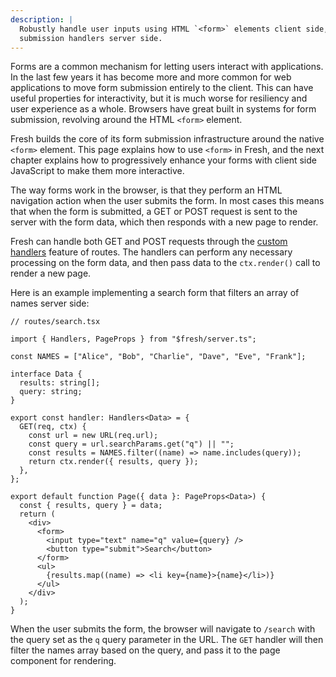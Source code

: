 ```yaml
---
description: |
  Robustly handle user inputs using HTML `<form>` elements client side, and form
  submission handlers server side.
---
```


Forms are a common mechanism for letting users interact with applications. In
the last few years it has become more and more common for web applications to
move form submission entirely to the client. This can have useful properties for
interactivity, but it is much worse for resiliency and user experience as a
whole. Browsers have great built in systems for form submission, revolving
around the HTML `<form>` element.

Fresh builds the core of its form submission infrastructure around the native
`<form>` element. This page explains how to use `<form>` in Fresh, and the next
chapter explains how to progressively enhance your forms with client side
JavaScript to make them more interactive.

The way forms work in the browser, is that they perform an HTML navigation
action when the user submits the form. In most cases this means that when the
form is submitted, a GET or POST request is sent to the server with the form
data, which then responds with a new page to render.

Fresh can handle both GET and POST requests through the
[custom handlers][custom-handlers] feature of routes. The handlers can perform
any necessary processing on the form data, and then pass data to the
`ctx.render()` call to render a new page.

Here is an example implementing a search form that filters an array of names
server side:

```tsx
// routes/search.tsx

import { Handlers, PageProps } from "$fresh/server.ts";

const NAMES = ["Alice", "Bob", "Charlie", "Dave", "Eve", "Frank"];

interface Data {
  results: string[];
  query: string;
}

export const handler: Handlers<Data> = {
  GET(req, ctx) {
    const url = new URL(req.url);
    const query = url.searchParams.get("q") || "";
    const results = NAMES.filter((name) => name.includes(query));
    return ctx.render({ results, query });
  },
};

export default function Page({ data }: PageProps<Data>) {
  const { results, query } = data;
  return (
    <div>
      <form>
        <input type="text" name="q" value={query} />
        <button type="submit">Search</button>
      </form>
      <ul>
        {results.map((name) => <li key={name}>{name}</li>)}
      </ul>
    </div>
  );
}
```

When the user submits the form, the browser will navigate to `/search` with the
query set as the `q` query parameter in the URL. The `GET` handler will then
filter the names array based on the query, and pass it to the page component for
rendering.

<!-- TODO(lucacasonato): link to todo app example when that is built again -->

[custom-handlers]: /docs/getting-started/custom-handlers
